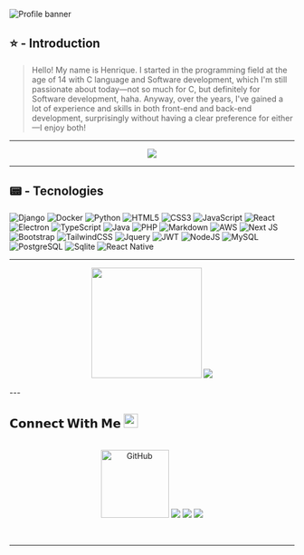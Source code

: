 ![Profile banner](https://i.imgur.com/VNP2tTx.gif)

## ⭐ - Introduction
> Hello! My name is Henrique. I started in the programming field at the age of 14 with C language and Software development, which I'm still passionate about today—not so much for C, but definitely for Software development, haha. Anyway, over the years, I've gained a lot of experience and skills in both front-end and back-end development, surprisingly without having a clear preference for either—I enjoy both!

---
<!-- Typing SVG by DenverCoder1 - https://github.com/DenverCoder1/readme-typing-svg -->
<p align="center">
	<a href="https://github.com/DenverCoder1/readme-typing-svg"><img src="https://readme-typing-svg.herokuapp.com?color=%23BD561D&duration=6000&lines=I+am++into++Artificial+Intelligence;I+am++into++Data+Science;I+am++Fullstack+Developer+;I+am++into++Computer+Vision!!&center=true&width=380&height=45"></a>
</p>

---

## 📟 - Tecnologies
![Django](https://img.shields.io/badge/Django-6DA55F?style=for-the-badge&logo=Django&logoColor=white)
![Docker](https://img.shields.io/badge/Docker-2496ED?style=for-the-badge&logo=Docker&logoColor=white)
![Python](https://img.shields.io/badge/Python-3766AB?style=for-the-badge&logo=Python&logoColor=white)
![HTML5](https://img.shields.io/badge/html5-%23E34F26.svg?style=for-the-badge&logo=html5&logoColor=white)
![CSS3](https://img.shields.io/badge/css3-%231572B6.svg?style=for-the-badge&logo=css3&logoColor=white)
![JavaScript](https://img.shields.io/badge/javascript-%23323330.svg?style=for-the-badge&logo=javascript&logoColor=%23F7DF1E)
![React](https://img.shields.io/badge/react-%2320232a.svg?style=for-the-badge&logo=react&logoColor=%2361DAFB)
![Electron](https://img.shields.io/badge/Electron-00000F?style=for-the-badge&logo=electron&logoColor=white)
![TypeScript](https://img.shields.io/badge/typescript-%23007ACC.svg?style=for-the-badge&logo=typescript&logoColor=white)
![Java](https://img.shields.io/badge/java-%23ED8B00.svg?style=for-the-badge&logo=openjdk&logoColor=white)
![PHP](https://img.shields.io/badge/php-%23777BB4.svg?style=for-the-badge&logo=php&logoColor=white)
![Markdown](https://img.shields.io/badge/markdown-%23000000.svg?style=for-the-badge&logo=markdown&logoColor=white)
![AWS](https://img.shields.io/badge/Amazon_AWS-232F3E?style=for-the-badge&logo=amazon-aws&logoColor=white)
![Next JS](https://img.shields.io/badge/Next-black?style=for-the-badge&logo=next.js&logoColor=white)
![Bootstrap](https://img.shields.io/badge/bootstrap-%238511FA.svg?style=for-the-badge&logo=bootstrap&logoColor=white)
![TailwindCSS](https://img.shields.io/badge/Tailwind_CSS-38B2AC?style=for-the-badge&logo=tailwind-css&logoColor=white)
![Jquery](https://img.shields.io/badge/jQuery-0769AD?style=for-the-badge&logo=jquery&logoColor=white)
![JWT](https://img.shields.io/badge/json%20web%20tokens-323330?style=for-the-badge&logo=json-web-tokens&logoColor=pink)
![NodeJS](https://img.shields.io/badge/node.js-6DA55F?style=for-the-badge&logo=node.js&logoColor=white)
![MySQL](https://img.shields.io/badge/MySQL-00000F?style=for-the-badge&logo=mysql&logoColor=white)
![PostgreSQL](https://img.shields.io/badge/PostgreSQL-316192?style=for-the-badge&logo=postgresql&logoColor=white)
![Sqlite](https://img.shields.io/badge/SQLite-07405E?style=for-the-badge&logo=sqlite&logoColor=white)
![React Native](https://img.shields.io/badge/react_native-%2320232a.svg?style=for-the-badge&logo=react&logoColor=%2361DAFB)

---
<p align="center">
<img height="195px" src="https://github-readme-stats.vercel.app/api/top-langs/?username=henrikcozza&layout=compact&theme=react"/>
<img src="https://github-readme-stats.vercel.app/api?username=henrikcozza&layout=compact&show_icons=true&theme=react&rank_icon=github&include_all_commits=true&count_private=false"/>
</p>
---

<br>

<h2>
  𝗖𝗼𝗻𝗻𝗲𝗰𝘁 𝗪𝗶𝘁𝗵 𝗠𝗲
  <a target="_blank">
    <img src="https://media.tenor.com/images/22f42c11b612b041b4038573dca18a2d/tenor.gif" height="25px" style="max-width:100%;">
  </a>
</h2>

<p align="center">
  <br>
  <a href="https://github.com/henrikcozza" target="_blank"><img width="120px" src="https://img.icons8.com/bubbles/150/000000/github.png" title="Github Profile" alt="GitHub"/></a>
   <a href="https://www.linkedin.com/in/henrique-alves-conzatti-400391b8/" target="_blank"><img src="https://img.icons8.com/bubbles/150/000000/linkedin.png" target="_blank"></a> 
   <a href="https://discordapp.com/users/conza0589" target="_blank"><img src="https://img.icons8.com/bubbles/150/000000/discord.png" target="_blank"></a>
  <a href = "mailto:henrique@conza.com.br"><img src="https://img.icons8.com/bubbles/150/000000/email.png" target="_blank"></a>

</p>
<br/>

---

